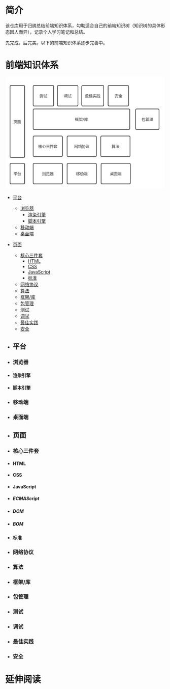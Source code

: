 # 简介

该仓库用于归纳总结前端知识体系，勾勒适合自己的前端知识树（知识树的具体形态因人而异），记录个人学习笔记和总结。

先完成，后完美。以下的前端知识体系逐步完善中。

# 前端知识体系

![知识结构](./img/知识结构_v1.1.0.png)

- [平台](#平台)
  - [浏览器](#浏览器)
    - [渲染引擎](#渲染引擎)
    - [脚本引擎](#脚本引擎)
  - [移动端](#移动端)
  - [桌面端](#桌面端)
- [页面](#页面)
  - [核心三件套](#核心三件套)
    - [HTML](#html)
    - [CSS](#css)
    - [JavaScript](#javascript)
    - [标准](#标准)
  - [网络协议](#网络协议)
  - [算法](#算法)
  - [框架/库](#框架/库)
  - [包管理](#包管理)
  - [测试](#测试)
  - [调试](#调试)
  - [最佳实践](#最佳实践)
  - [安全](#安全)

- ## 平台

- ### 浏览器

- #### 渲染引擎

- #### 脚本引擎

- ### 移动端

- ### 桌面端

- ## 页面

- ### 核心三件套

- #### HTML

- #### CSS

- #### JavaScript

- ##### ECMAScript

- ##### DOM

- ##### BOM

- #### 标准

- ### 网络协议

- ### 算法

- ### 框架/库

- ### 包管理

- ### 测试

- ### 调试

- ### 最佳实践

- ### 安全

# 延伸阅读
